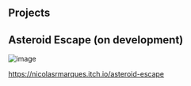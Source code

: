## Projects

## Asteroid Escape (on development)

![image](https://github.com/user-attachments/assets/f5dcc4cb-f208-4147-a4bf-cbdc2a87c411)

https://nicolasrmarques.itch.io/asteroid-escape

<!--
**NicolasRMarques/NicolasRMarques** is a ✨ _special_ ✨ repository because its `README.md` (this file) appears on your GitHub profile.

Here are some ideas to get you started:

- 🔭 I’m currently working on ...
- 🌱 I’m currently learning ...
- 👯 I’m looking to collaborate on ...
- 🤔 I’m looking for help with ...
- 💬 Ask me about ...
- 📫 How to reach me: ...
- 😄 Pronouns: ...
- ⚡ Fun fact: ...
-->
